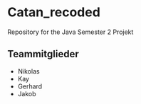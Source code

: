# **Catan_recoded**

Repository for the Java Semester 2 Projekt

## Teammitglieder

- Nikolas
- Kay
- Gerhard
- Jakob
